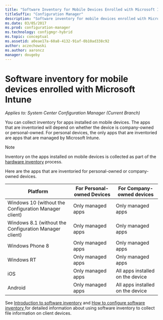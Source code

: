 ```yaml
---
title: "Software Inventory for Mobile Devices Enrolled with Microsoft Intune"
titleSuffix: "Configuration Manager"
description: "Software inventory for mobile devices enrolled with Microsoft Intune."
ms.date: 03/05/2017
ms.prod: configuration-manager
ms.technology: configmgr-hybrid
ms.topic: conceptual
ms.assetid: a0eae17a-60a8-4132-91af-0b10ad338c92
author: aczechowski
ms.author: aaroncz
manager: dougeby
---
```

# Software inventory for mobile devices enrolled with Microsoft Intune

*Applies to: System Center Configuration Manager (Current Branch)*

 You can collect inventory for apps installed on mobile devices. The apps that are inventoried will depend on whether the device is company-owned or personal-owned. For personal devices, the only apps that are inventoried are apps that are managed by Microsoft Intune.  

> [!NOTE]  
>  Inventory on the apps installed on mobile devices is collected as part of the [hardware inventory](mobile-device-hardware-inventory-hybrid.md) process.  

 Here are the apps that are inventoried for personal-owned or company-owned devices.  

|Platform|For Personal-owned Devices|For Company-owned devices|  
|--------------|---------------------------------|--------------------------------|  
|Windows 10 (without the Configuration Manager client)|Only managed apps|Only managed apps|
|Windows 8.1 (without the Configuration Manager client)|Only managed apps|Only managed apps|  
|Windows Phone 8|Only managed apps|Only managed apps|  
|Windows RT|Only managed apps|Only managed apps|  
|iOS|Only managed apps|All apps installed on the device|  
|Android|Only managed apps|All apps installed on the device|  

See [Introduction to software inventory](../../core/clients/manage/inventory/introduction-to-software-inventory.md) and [How to configure software inventory ](../../core/clients/manage/inventory/configure-software-inventory.md) for detailed information about using software inventory to collect file information on client devices.
